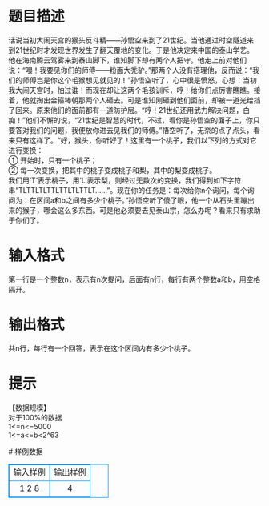 # 

 
 # 题目描述 
<p>
话说当初大闹天宫的猴头反斗精——孙悟空来到了21世纪。当他通过时空隧道来到21世纪时才发现世界发生了翻天覆地的变化。于是他决定来中国的泰山学艺。他在海南腾云驾雾来到泰山脚下，谁知脚下却有两个人把守。他走上前对他们说：“喂！我要见你们的师傅——粉面大秃驴。”那两个人没有搭理他，反而说：“我们的师傅岂是你这个毛猴想见就见的！”孙悟空听了，心中很是愤怒，心想：当初我大闹天宫时，怕过谁！而现在却让这两个毛孩训斥，哼！给你们点厉害瞧瞧。接着，他就掏出金箍棒朝那两个人砸去。可是谁知刚砸到他们面前，却被一道光给挡了回来。原来他们的面前都有一道防护层。“哼！21世纪还用武力解决问题，白痴！”他们不懈的说，“21世纪是智慧的时代，不过，看你是孙悟空的面子上，你只要答对我们的问题，我便放你进去见我们的师傅。”悟空听了，无奈的点了点头，看来只有这样了。“好，猴头，你听好了！这里有一个桃子，我们以下列的方式对它进行变换：<br>①	开始时，只有一个桃子；<br>②	每一次变换，把其中的桃子变成桃子和梨，其中的梨变成桃子。<br>我们用‘T’表示桃子，用‘L’表示梨，则经过无数次的变换，我们得到如下字符串“TLTTLTLTTLTTLTLTTLT……”。现在你的任务是：每次给你n个询问，每个询问为：在区间a和b之间有多少个桃子。”孙悟空听了傻了眼，他一个从石头里蹦出来的猴子，哪会这么多东西。可是他必须要去见泰山宗，怎么办呢？看来只有求助于你们了。<br></p> 

 
 # 输入格式 
<p>
第一行是一个整数n，表示有n次提问，后面有n行，每行有两个整数a和b，用空格隔开。</p> 

 
 # 输出格式 
<p>
共n行，每行有一个回答，表示在这个区间内有多少个桃子。</p> 

 
 # 提示 
<p>
【数据规模】<br>对于100%的数据<br>     1<=n<=5000     <br>     1<=a<=b<2^63<br></p> 
# 样例数据
<style>
        table,table tr th, table tr td { border:1px solid #0094ff; }
        table { width: 200px; min-height: 25px; line-height: 25px; text-align: center; border-collapse: collapse;}   
    </style>
<table>
	<tr>
		<td>输入样例</td>
		<td>输出样例</td>
	</tr>
<tr><td>1
2 8
</td><td>4</td></tr></table>
